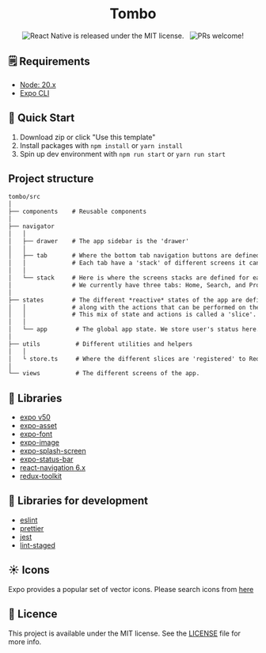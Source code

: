 <!-- markdownlint-disable MD033 -->
<h1 align="center">Tombo</h1>

<p align="center">
  <img src="https://img.shields.io/badge/license-MIT-blue.svg" alt="React Native is released under the MIT license." />
  <img src="https://github.com/wataru-maeda/react-native-boilerplate/actions/workflows/preview.yml/badge.svg" alt="" />
  <img src="https://github.com/wataru-maeda/react-native-boilerplate/actions/workflows/test.yml/badge.svg" alt="" />
  <img src="https://img.shields.io/badge/PRs-welcome-brightgreen.svg" alt="PRs welcome!" />
</p>

## 🗒️ Requirements

- [Node: 20.x](https://nodejs.org/en)
- [Expo CLI](https://docs.expo.dev/more/expo-cli/)

## 🚀 Quick Start

1. Download zip or click "Use this template"
1. Install packages with `npm install` or `yarn install`
1. Spin up dev environment with `npm run start` or `yarn run start`

## Project structure

```txt
tombo/src
│
├── components    # Reusable components
│
├── navigator
│   │
│   ├── drawer    # The app sidebar is the 'drawer'
│   │
│   ├── tab       # Where the bottom tab navigation buttons are defined.
│   │             # Each tab have a 'stack' of different screens it can support.
│   │
│   └── stack     # Here is where the screens stacks are defined for each tab.
│                 # We currently have three tabs: Home, Search, and Profile.
│
├── states        # The different *reactive* states of the app are defined here,
│   │             # along with the actions that can be performed on them.
│   │             # This mix of state and actions is called a 'slice'.
│   │
│   └── app        # The global app state. We store user's status here.
│
├── utils          # Different utilities and helpers
│   │
│   └ store.ts     # Where the different slices are 'registered' to Redux.
│
└── views          # The different screens of the app.
```


## 🥇 Libraries

- [expo v50](https://docs.expo.dev/versions/v50.0.0)
- [expo-asset](https://docs.expo.dev/versions/latest/sdk/asset/)
- [expo-font](https://docs.expo.dev/versions/latest/sdk/font/)
- [expo-image](https://docs.expo.dev/versions/latest/sdk/image/)
- [expo-splash-screen](https://docs.expo.dev/versions/latest/sdk/splash-screen/)
- [expo-status-bar](https://docs.expo.dev/versions/latest/sdk/status-bar/)
- [react-navigation 6.x](https://github.com/react-navigation/react-navigation)
- [redux-toolkit](https://redux-toolkit.js.org/)

## 🥈 Libraries for development

- [eslint](https://github.com/eslint/eslint)
- [prettier](https://github.com/prettier/prettier)
- [jest](https://jestjs.io/)
- [lint-staged](https://github.com/okonet/lint-staged)

## ☀️ Icons

Expo provides a popular set of vector icons. Please search icons from [here](https://icons.expo.fyi/)

## 📓 Licence

This project is available under the MIT license. See the [LICENSE](https://github.com/wataru-maeda/react-native-boilerplate/blob/main/LICENSE) file for more info.
